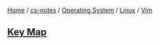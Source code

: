 [Home](https://mengxianbin.github.io) /
[cs-notes](https://mengxianbin.github.io/cs-notes/content) /
[Operating System](https://mengxianbin.github.io/cs-notes/content/Operating%20System) /
[Linux](https://mengxianbin.github.io/cs-notes/content/Operating%20System/Linux) /
[Vim](https://mengxianbin.github.io/cs-notes/content/Operating%20System/Linux/Vim)

## [Key Map](https://mengxianbin.github.io/cs-notes/content/Operating%20System/Linux/Vim/Key%20Map)
